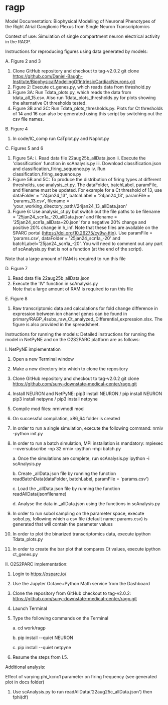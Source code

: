 # ragp
Model Documentation: Biophysical Modelling of Neuronal Phenotypes of the Right Atrial Ganglionic Plexus from Single Neuron Transcriptomics

Context of use: Simulation of single compartment neuron electrical activity in the RAGP.

Instructions for reproducing figures using data generated by models:

A.	Figure 2 and 3
  1.	Clone GitHub repository and checkout to tag-v2.0.2
git clone https://github.com/Daniel-Baugh-Institute/BiophysicalModelingOfIntrinsicCardiacNeurons.git
  2.   Figure 2: Execute ct_genes.py, which reads data from threshold.py
  3.   Figure 3A: Run Tdata_plots.py, which reads the data from tdata_all_15.csv. Also run Tdata_plots_thresholds.py for plots showing the alternative Ct thresholds tested.
  4.   Figure 3B and 3C: Run Tdata_plots_thresholds.py. Plots for Ct thresholds of 14 and 16 can also be generated using this script by switching out the csv file names.

B.  Figure 4 
  1. In code/IC_comp run CaTplot.py and Naplot.py

C.	Figures 5 and 6
  1.   Figure 5A:
    i.   Read data file 22aug25b_allData.json
    ii.  Execute the 'classification' function in scAnalysis.py
    iii. Download classification.json and classification_firing_sequence.py
    iv.  Run classification_firing_sequence.py
  2.  Figure 5B and 5C: To produce the distribution of firing types at different thresholds, use analysis_ct.py. The dataFolder, batchLabel, paramFile, and filename must be updated. For example for a Ct threshold of 13, use dataFolder = "24jan24_13", batchLabel = '24jan24_13', paramFile = 'params_13.csv', filename = 'your_working_directory_path//24jan24_13_allData.json'
  3.  Figure 6: Use analysis_ct.py but switch out the file paths to be filename = '25jan24_scn1a_-20_allData.json' and filename = '25jan24_scn1a_allData+20.json' for a negative 20% change and positive 20% change in h_inf. Note that these files are available on the SPARC portal (https://doi.org/10.26275/cy9w-ttjn). Use paramFile = 'params.csv', dataFolder = '25jan24_scn1a_-20' and batchLabel='25jan24_scn1a_-20'. You will need to comment out any part of scAnalysis.py that is not a function (at the end of the script).

 Note that a large amount of RAM is required to run this file 
 
D.	Figure 7
  1.	Read data file 22aug25b_allData.json 
  2.	Execute the 'IV' function in scAnalysis.py  
  Note that a large amount of RAM is required to run this file 

E.	Figure 8
  1. Raw transcriptomic data and calculations for fold change difference in expression between ion channel genes can be found in primary/RAGP_4subs_raw_Ct_analyzed_Differential_expression.xlsx. The figure is also provided in the spreadsheet.

Instructions for running the models: 
Detailed instructions for running the model in NetPyNE and on the O2S2PARC platform are as follows:

I. NetPyNE implementation
1.	Open a new Terminal window
2.	Make a new directory into which to clone the repository
3.	Clone GitHub repository and checkout to tag-v2.0.2
git clone https://github.com/suny-downstate-medical-center/ragp.git
4.	Install NEURON and NetPyNE: 
pip3 install NEURON / pip install NEURON
pip3 install netpyne / pip3 install netpyne
5.	Compile mod files: 
nrnivmodl mod
6.	On successful compilation, x86_64 folder is created
7.	In order to run a single simulation, execute the following command:
nrniv -python init.py
8.	In order to run a batch simulation, MPI installation is mandatory: 
mpiexec --oversubscribe -np 32 nrniv -python -mpi batch.py

    a.	Once the simulations are complete, run scAnalysis.py
ipython -i scAnalysis.py
  
    b.	Create _allData.json file by running the function 
readBatchData(dataFolder, batchLabel, paramFile = 'params.csv')
  
    c.	Load the _allData.json file by running the function 
readAllData(jsonfilename)
  
    d.	Analyse the data in _allData.json using the functions in scAnalysis.py
10.	In order to run sobol sampling on the parameter space, execute sobol.py, following which a csv file (default name: params.csv) is generated that will contain the parameter values
11.	In order to plot the binarized transcriptomics data, execute 
ipython Tdata_plots.py
12. In order to create the bar plot that compares Ct values, execute
ipython ct_genes.py

II. O2S2PARC implementation:  
1.	Login to https://osparc.io/
2.	Use the Jupyter Octave+Python Math service from the Dashboard
3.	Clone the repository from GitHub checkout to tag-v2.0.2: 
https://github.com/suny-downstate-medical-center/ragp.git
4.	Launch Terminal
5.	Type the following commands on the Terminal

    a.	cd work/ragp
  
    b.	pip install --quiet NEURON
  
    c.	pip install --quiet netpyne
7.	Resume the steps from I.5. 


Additional analysis:

Effect of varying phi_kcnc1 parameter on  firing frequency (see generated plot in docs folder)
1. Use scAnalysis.py to run readAllData('22aug25c_allData.json') then fphi(df)





